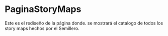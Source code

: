# PaginaStoryMaps
Este es el rediseño de la página donde. se mostrará el catalogo de todos los story maps hechos por el Semillero.
